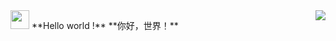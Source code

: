 <img align="right" src="https://github-readme-stats.vercel.app/api?username=Mulyq&show_icons=true&icon_color=ffdd00&title_color=9999ff&line_height=32&hide_border=true&hide_title=false">

<img src="https://github.com/Mulyq/private/blob/main/pictures/hello world.jpg" width="30px">
**Hello world !**
**你好，世界！**